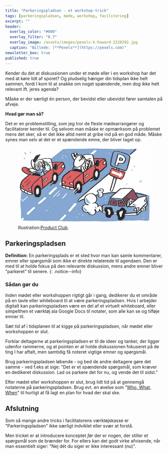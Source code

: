 ```yaml
---
title: "Parkeringspladsen - et workshop-trick"
tags: [parkeringspladsen, møde, workshop, facilitering]
excerpt: ""
header:
  overlay_color: "#000"
  overlay_filter: "0.7"
  overlay_image: /assets/images/pexels-k-howard-2220292.jpg
  caption: "Billede: [**Pexels**](https://pexels.com)"
newsletter_box: true
published: true
---
```


Kender du det at diskussionen under et møde eller i en workshop har det med at køre lidt af sporet?
Og pludselig hænger din tidsplan ikke helt sammen, fordi I kom til at snakke om noget spændende, men dog ikke helt relevant ift. jeres agenda?

Måske er der særligt én person, der bevidst eller ubevidst fører samtalen på afveje.

**Hvad gør man så?**

Det er en problemstilling, som jeg tror de fleste mødearrangører og facilitatorer kender til.
Og selvom man måske er opmærksom på problemet mens det sker, så er det ikke altid nemt at gribe ind på en god måde. Måske synes man selv at det er et spændende emne, der bliver taget op.

<figure class="align-center">
	<img src="/assets/images/Parking_Lot.jpg">
    <figcaption>Illustration:<a href="https://product.club/pages/parking-lot" title="The Parking Lot">Product Club</a>.</figcaption>
</figure>

## Parkeringspladsen

**Definition:** En parkeringsplads er et sted hvor man kan samle kommentarer, emner eller spørgsmål som ikke er direkte relaterede til agendaen. Den er med til at holde fokus på den relevante diskussion, mens andre emner bliver "parkeret" til senere.
{: .notice--info}

### Sådan gør du

Inden mødet eller workshoppen rigtigt går i gang, dedikerer du et område på en tavle eller whiteboard til at være parkeringspladsen. Hvis I arbejder digitalt kan parkeringspladsen være en del af et virtuelt whiteboard, eller simpelthen et værktøj ala Google Docs til notater, som alle kan se og tilføje emner til.

Sæt tid af i tidsplanen til at kigge på parkeringspladsen, når mødet eller workshoppen er slut.

Forklar deltagerne at parkeringspladsen er til de ideer og tanker, der ligger udenfor rammerne, og at pointen er at holde diskussionen fokuseret på de ting I har aftalt, men samtidig få noteret vigtige emner og spørgsmål.

Brug parkeringspladsen løbende - og bed de andre deltagere gøre det samme - ved f.eks at sige: "Det er et spændende spørgsmål, som kræver en dedikeret diskussion. Lad os parkere det for nu, og vende det til sidst."

Efter mødet eller workshoppen er slut, brug lidt tid på at gennemgå notaterne på parkeringspladsen. Brug evt. en øvelse som "[Who, What, When](http://hasseriis.net/who-what-when/)" til hurtigt at få lagt en plan for hvad der skal ske.

## Afslutning

Som så mange andre tricks i facilitatorens værktøjskasse er "Parkeringspladsen" ikke særligt indviklet eller svær at forstå.

Men tricket er at introducere konceptet _før_ der er nogen, der stiller et spørgsmål som de brænder for. For ellers kan det godt virke afvisende, når man essentielt siger: "Nej dét du siger er ikke interessant (nu)".
